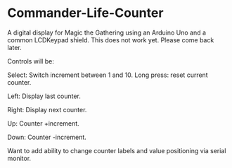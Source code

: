 # Commander-Life-Counter
A digital display for Magic the Gathering using an Arduino Uno and a common LCDKeypad shield.
This does not work yet. Please come back later.

Controls will be:

Select: Switch increment between 1 and 10. Long press: reset current counter.

Left:   Display last counter.

Right:  Display next counter.

Up:     Counter +increment.

Down:   Counter -increment.


Want to add ability to change counter labels and value positioning via serial monitor.
